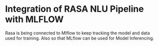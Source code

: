# Integration of RASA NLU Pipeline with MLFLOW

 Rasa is being connected to Mlflow to keep tracking the model and data used for training. Also so that MLflow can be used for Model Inferencing.
